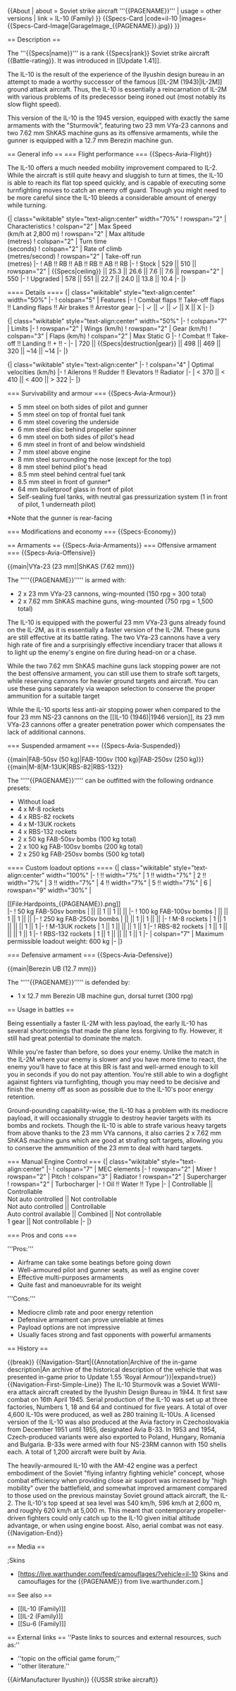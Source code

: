 {{About
| about = Soviet strike aircraft '''{{PAGENAME}}'''
| usage = other versions
| link = IL-10 (Family)
}}
{{Specs-Card
|code=il-10
|images={{Specs-Card-Image|GarageImage_{{PAGENAME}}.jpg}}
}}

== Description ==
<!-- ''In the description, the first part should be about the history of and the creation and combat usage of the aircraft, as well as its key features. In the second part, tell the reader about the aircraft in the game. Insert a screenshot of the vehicle, so that if the novice player does not remember the vehicle by name, he will immediately understand what kind of vehicle the article is talking about.'' -->
The '''{{Specs|name}}''' is a rank {{Specs|rank}} Soviet strike aircraft {{Battle-rating}}. It was introduced in [[Update 1.41]].

The IL-10 is the result of the experience of the Ilyushin design bureau in an attempt to made a worthy successor of the famous [[IL-2M (1943)|IL-2M]] ground attack aircraft. Thus, the IL-10 is essentially a reincarnation of IL-2M with various problems of its predecessor being ironed out (most notably its slow flight speed).

This version of the IL-10 is the 1945 version, equipped with exactly the same armaments with the "Sturmovik", featuring two 23 mm VYa-23 cannons and two 7.62 mm ShKAS machine guns as its offensive armaments, while the gunner is equipped with a 12.7 mm Berezin machine gun.

== General info ==
=== Flight performance ===
{{Specs-Avia-Flight}}
<!-- ''Describe how the aircraft behaves in the air. Speed, manoeuvrability, acceleration and allowable loads - these are the most important characteristics of the vehicle.'' -->
The IL-10 offers a much needed mobility improvement compared to IL-2. While the aircraft is still quite heavy and sluggish to turn at times, the IL-10 is able to reach its flat top speed quickly, and is capable of executing some turnfighting moves to catch an enemy off guard. Though you might need to be more careful since the IL-10 bleeds a considerable amount of energy while turning.

{| class="wikitable" style="text-align:center" width="70%"
! rowspan="2" | Characteristics
! colspan="2" | Max Speed<br>(km/h at 2,800 m)
! rowspan="2" | Max altitude<br>(metres)
! colspan="2" | Turn time<br>(seconds)
! colspan="2" | Rate of climb<br>(metres/second)
! rowspan="2" | Take-off run<br>(metres)
|-
! AB !! RB !! AB !! RB !! AB !! RB
|-
! Stock
| 529 || 510 || rowspan="2" | {{Specs|ceiling}} || 25.3 || 26.6 || 7.6 || 7.6 || rowspan="2" | 550
|-
! Upgraded
| 578 || 551 || 22.7 || 24.0 || 13.8 || 10.4
|-
|}

==== Details ====
{| class="wikitable" style="text-align:center" width="50%"
|-
! colspan="5" | Features
|-
! Combat flaps !! Take-off flaps !! Landing flaps !! Air brakes !! Arrestor gear
|-
| ✓ || ✓ || ✓ || X || X     <!-- ✓ -->
|-
|}

{| class="wikitable" style="text-align:center" width="50%"
|-
! colspan="7" | Limits
|-
! rowspan="2" | Wings (km/h)
! rowspan="2" | Gear (km/h)
! colspan="3" | Flaps (km/h)
! colspan="2" | Max Static G
|-
! Combat !! Take-off !! Landing !! + !! -
|-
| 720 <!-- {{Specs|destruction|body}} --> || {{Specs|destruction|gear}} || 498 || 469 || 320 || ~14 || ~14
|-
|}

{| class="wikitable" style="text-align:center"
|-
! colspan="4" | Optimal velocities (km/h)
|-
! Ailerons !! Rudder !! Elevators !! Radiator
|-
| < 370 || < 410 || < 400 || > 322
|-
|}

=== Survivability and armour ===
{{Specs-Avia-Armour}}
<!-- ''Examine the survivability of the aircraft. Note how vulnerable the structure is and how secure the pilot is, whether the fuel tanks are armoured, etc. Describe the armour, if there is any, and also mention the vulnerability of other critical aircraft systems.'' -->

* 5 mm steel on both sides of pilot and gunner
* 5 mm steel on top of frontal fuel tank
* 6 mm steel covering the underside
* 6 mm steel disc behind propeller spinner
* 6 mm steel on both sides of pilot's head
* 6 mm steel in front of and below windshield
* 7 mm steel above engine
* 8 mm steel surrounding the nose (except for the top)
* 8 mm steel behind pilot's head
* 8.5 mm steel behind central fuel tank
* 8.5 mm steel in front of gunner*
* 64 mm bulletproof glass in front of pilot
* Self-sealing fuel tanks, with neutral gas pressurization system (1 in front of pilot, 1 underneath pilot)

<nowiki>*</nowiki>Note that the gunner is rear-facing

=== Modifications and economy ===
{{Specs-Economy}}

== Armaments ==
{{Specs-Avia-Armaments}}
=== Offensive armament ===
{{Specs-Avia-Offensive}}
<!-- ''Describe the offensive armament of the aircraft, if any. Describe how effective the cannons and machine guns are in a battle, and also what belts or drums are better to use. If there is no offensive weaponry, delete this subsection.'' -->
{{main|VYa-23 (23 mm)|ShKAS (7.62 mm)}}

The '''''{{PAGENAME}}''''' is armed with:

* 2 x 23 mm VYa-23 cannons, wing-mounted (150 rpg = 300 total)
* 2 x 7.62 mm ShKAS machine guns, wing-mounted (750 rpg = 1,500 total)

The IL-10 is equipped with the powerful 23 mm VYa-23 guns already found on the IL-2M, as it is essentially a faster version of the IL-2M. These guns are still effective at its battle rating. The two VYa-23 cannons have a very high rate of fire and a surprisingly effective incendiary tracer that allows it to light up the enemy's engine on fire during head-on or a chase.

While the two 7.62 mm ShKAS machine guns lack stopping power are not the best offensive armament, you can still use them to strafe soft targets, while reserving cannons for heavier ground targets and aircraft. You can use these guns separately via weapon selection to conserve the proper ammunition for a suitable target

While the IL-10 sports less anti-air stopping power when compared to the four 23 mm NS-23 cannons on the [[IL-10 (1946)|1946 version]], its 23 mm VYa-23 cannons offer a greater penetration power which compensates the lack of additional cannons.

=== Suspended armament ===
{{Specs-Avia-Suspended}}
<!-- ''Describe the aircraft's suspended armament: additional cannons under the wings, bombs, rockets and torpedoes. This section is especially important for bombers and attackers. If there is no suspended weaponry remove this subsection.'' -->
{{main|FAB-50sv (50 kg)|FAB-100sv (100 kg)|FAB-250sv (250 kg)}}
{{main|M-8|M-13UK|RBS-82|RBS-132}}

The '''''{{PAGENAME}}''''' can be outfitted with the following ordnance presets:

* Without load
* 4 x M-8 rockets
* 4 x RBS-82 rockets
* 4 x M-13UK rockets
* 4 x RBS-132 rockets
* 2 x 50 kg FAB-50sv bombs (100 kg total)
* 2 x 100 kg FAB-100sv bombs (200 kg total)
* 2 x 250 kg FAB-250sv bombs (500 kg total)

==== Custom loadout options ====
{| class="wikitable" style="text-align:center" width="100%"
|-
! !! width="7%" | 1 !! width="7%" | 2 !! width="7%" | 3 !! width="7%" | 4 !! width="7%" | 5 !! width="7%" | 6
| rowspan="9" width="30%" | <div class="ttx-image">[[File:Hardpoints_{{PAGENAME}}.png]]</div>
|-
! 50 kg FAB-50sv bombs
| || || 1 || 1 || ||
|-
! 100 kg FAB-100sv bombs
| || || 1 || 1 || ||
|-
! 250 kg FAB-250sv bombs
| || || 1 || 1 || ||
|-
! M-8 rockets
| 1 || 1 || || || 1 || 1
|-
! M-13UK rockets
| 1 || 1 || || || 1 || 1
|-
! RBS-82 rockets
| 1 || 1 || || || 1 || 1
|-
! RBS-132 rockets
| 1 || 1 || || || 1 || 1
|-
| colspan="7" | Maximum permissible loadout weight: 600 kg
|-
|}

=== Defensive armament ===
{{Specs-Avia-Defensive}}
<!-- ''Defensive armament with turret machine guns or cannons, crewed by gunners. Examine the number of gunners and what belts or drums are better to use. If defensive weaponry is not available, remove this subsection.'' -->
{{main|Berezin UB (12.7 mm)}}

The '''''{{PAGENAME}}''''' is defended by:

* 1 x 12.7 mm Berezin UB machine gun, dorsal turret (300 rpg)

== Usage in battles ==
<!-- ''Describe the tactics of playing in the aircraft, the features of using aircraft in a team and advice on tactics. Refrain from creating a "guide" - do not impose a single point of view, but instead, give the reader food for thought. Examine the most dangerous enemies and give recommendations on fighting them. If necessary, note the specifics of the game in different modes (AB, RB, SB).'' -->
Being essentially a faster IL-2M with less payload, the early IL-10 has several shortcomings that made the plane less forgiving to fly. However, it still had great potential to dominate the match.

While you're faster than before, so does your enemy. Unlike the match in the IL-2M where your enemy is slower and you have more time to react, the enemy you'll have to face at this BR is fast and well-armed enough to kill you in seconds if you do not pay attention. You're still able to win a dogfight against fighters via turnfighting, though you may need to be decisive and finish the enemy off as soon as possible due to the IL-10's poor energy retention.

Ground-pounding capability-wise, the IL-10 has a problem with its mediocre payload, it will occasionally struggle to destroy heavier targets with its bombs and rockets. Though the IL-10 is able to strafe various heavy targets from above thanks to the 23 mm VYa cannons, it also carries 2 x 7.62 mm ShKAS machine guns which are good at strafing soft targets, allowing you to conserve the ammunition of the 23 mm to deal with hard targets.

=== Manual Engine Control ===
{| class="wikitable" style="text-align:center"
|-
! colspan="7" | MEC elements
|-
! rowspan="2" | Mixer
! rowspan="2" | Pitch
! colspan="3" | Radiator
! rowspan="2" | Supercharger
! rowspan="2" | Turbocharger
|-
! Oil !! Water !! Type
|-
| Controllable || Controllable<br>Not auto controlled || Not controllable<br>Not auto controlled || Controllable<br>Auto control available || Combined || Not controllable<br>1 gear || Not controllable
|-
|}

=== Pros and cons ===
<!-- ''Summarise and briefly evaluate the vehicle in terms of its characteristics and combat effectiveness. Mark its pros and cons in the bulleted list. Try not to use more than 6 points for each of the characteristics. Avoid using categorical definitions such as "bad", "good" and the like - use substitutions with softer forms such as "inadequate" and "effective".'' -->

'''Pros:'''

* Airframe can take some beatings before going down
* Well-armoured pilot and gunner seats, as well as engine cover
* Effective multi-purposes armaments
* Quite fast and manoeuvrable for its weight

'''Cons:'''

* Mediocre climb rate and poor energy retention
* Defensive armament can prove unreliable at times
* Payload options are not impressive
* Usually faces strong and fast opponents with powerful armaments

== History ==
<!-- ''Describe the history of the creation and combat usage of the aircraft in more detail than in the introduction. If the historical reference turns out to be too long, take it to a separate article, taking a link to the article about the vehicle and adding a block "/History" (example: <nowiki>https://wiki.warthunder.com/(Vehicle-name)/History</nowiki>) and add a link to it here using the <code>main</code> template. Be sure to reference text and sources by using <code><nowiki><ref></ref></nowiki></code>, as well as adding them at the end of the article with <code><nowiki><references /></nowiki></code>. This section may also include the vehicle's dev blog entry (if applicable) and the in-game encyclopedia description (under <code><nowiki>=== In-game description ===</nowiki></code>, also if applicable).'' -->

{{break}}
{{Navigation-Start|{{Annotation|Archive of the in-game description|An archive of the historical description of the vehicle that was presented in-game prior to Update 1.55 'Royal Armour'}}|expand=true}}
{{Navigation-First-Simple-Line}}
The IL-10 Sturmovik was a Soviet WWII-era attack aircraft created by the Ilyushin Design Bureau in 1944. It first saw combat on 16th April 1945. Serial production of the IL-10 was set up at three factories, Numbers 1, 18 and 64 and continued for five years. A total of over 4,600 IL-10s were produced, as well as 280 training IL-10Us. A licensed version of the IL-10 was also produced at the Avia factory in Czechoslovakia from December 1951 until 1955, designated Avia B-33. In 1953 and 1954, Czech-produced variants were also exported to Poland, Hungary, Romania and Bulgaria. B-33s were armed with four NS-23RM cannon with 150 shells each. A total of 1,200 aircraft were built by Avia.

The heavily-armoured IL-10 with the AM-42 engine was a perfect embodiment of the Soviet "flying infantry fighting vehicle" concept, whose combat efficiency when providing close air support was increased by "high mobility" over the battlefield, and somewhat improved armament compared to those used on the previous mainstay Soviet ground attack aircraft, the IL-2. The IL-10's top speed at sea level was 540 km/h, 596 km/h at 2,600 m, and roughly 620 km/h at 5,000 m. This meant that contemporary propeller-driven fighters could only catch up to the IL-10 given initial altitude advantage, or when using engine boost. Also, aerial combat was not easy.
{{Navigation-End}}

== Media ==
<!-- ''Excellent additions to the article would be video guides, screenshots from the game, and photos.'' -->

;Skins

* [https://live.warthunder.com/feed/camouflages/?vehicle=il-10 Skins and camouflages for the {{PAGENAME}} from live.warthunder.com.]

== See also ==
<!-- ''Links to the articles on the War Thunder Wiki that you think will be useful for the reader, for example:''
* ''reference to the series of the aircraft;''
* ''links to approximate analogues of other nations and research trees.'' -->

* [[IL-10 (Family)]]
* [[IL-2 (Family)]]
* [[Su-6 (Family)]]

== External links ==
''Paste links to sources and external resources, such as:''

* ''topic on the official game forum;''
* ''other literature.''

{{AirManufacturer Ilyushin}}
{{USSR strike aircraft}}